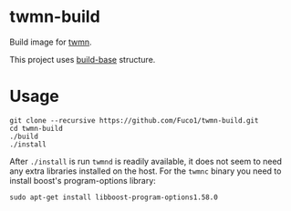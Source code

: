 # twmn-build

Build image for [twmn](https://github.com/sboli/twmn).

This project uses [build-base](https://github.com/Fuco1/build-base) structure.

# Usage

``` shell
git clone --recursive https://github.com/Fuco1/twmn-build.git
cd twmn-build
./build
./install
```

After `./install` is run `twmnd` is readily available, it does not seem to need any extra libraries installed on the host.  For the `twmnc` binary you need to install boost's program-options library:

``` shell
sudo apt-get install libboost-program-options1.58.0
```

